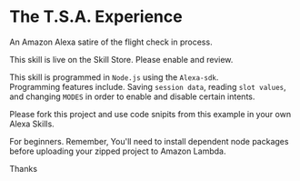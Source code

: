 # The T.S.A. Experience
An Amazon Alexa satire of the flight check in process.  

This skill is live on the Skill Store.  Please enable and review.

This skill is programmed in `Node.js` using the `Alexa-sdk`.  
Programming features include.  Saving `session data`, reading `slot values`, and changing `MODES` in order to enable and disable certain intents.  

Please fork this project and use code snipits from this example in your own Alexa Skills.

For beginners.  Remember, You'll need to install dependent node packages before uploading your zipped project to Amazon Lambda.

Thanks
